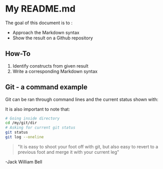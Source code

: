 # My README.md
The goal of this document is to :
 - Approach the Markdown syntax
- Show the result on a Github repository

## How-To
1. Identify constructs from given result
2. Write a corresponding Markdown syntax

## Git - a command example
Git can be ran through command lines and the current status shown with:


It is also important to note that:

``` bash
# Going inside directory
cd /my/git/dir
# Asking for current git status
git status
git log --oneline
````
 > "It is easy to shoot your foot off with git, but also easy to revert to a previous foot and merge it with your current leg"

-Jack William Bell
